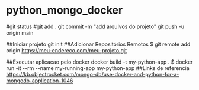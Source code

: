 # python_mongo_docker
#git status
#git add .
git commit -m "add arquivos do projeto"
git push -u origin main

##Iniciar projeto
git init
##Adicionar Repositórios Remotos
$ git remote add origin https://meu-endereco.com/meu-projeto.git

##Executar aplicacao pelo docker
docker build -t my-python-app .
$ docker run -it --rm --name my-running-app my-python-app
##Links de referencia
https://kb.objectrocket.com/mongo-db/use-docker-and-python-for-a-mongodb-application-1046

